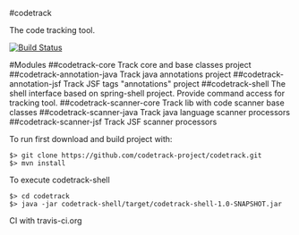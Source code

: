 #codetrack

The code tracking tool.

[![Build Status](https://travis-ci.org/codetrack-project/codetrack.svg?branch=master)](https://travis-ci.org/codetrack-project/codetrack)

#Modules
##codetrack-core
Track core and base classes project
##codetrack-annotation-java
Track java annotations project
##codetrack-annotation-jsf
Track JSF tags "annotations" project
##codetrack-shell
The shell interface based on spring-shell project.
Provide command access for tracking tool.
##codetrack-scanner-core
Track lib with code scanner base classes
##codetrack-scanner-java
Track java language scanner processors
##codetrack-scanner-jsf
Track JSF scanner processors

To run first download and build project with:

    $> git clone https://github.com/codetrack-project/codetrack.git
    $> mvn install
    
To execute codetrack-shell

    $> cd codetrack
    $> java -jar codetrack-shell/target/codetrack-shell-1.0-SNAPSHOT.jar

CI with travis-ci.org
